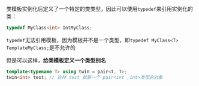 
类模板实例化后定义了一个特定的类类型，因此可以使用`typedef`来引用实例化的类：

```cpp
typedef MyClass<int> IntMyClass;
```

`typedef`无法引用模板，因为模板并不是一个类型，即`typedef MyClass<T> TemplateMyClass;`是不允许的

但是可以这样，**给类模板定义一个类型别名**

```cpp
template<typename T> using twin = pair<T, T>;
twin<int> test; // 这样 test 就是一个 pair<int ,int>类型的对象
```




